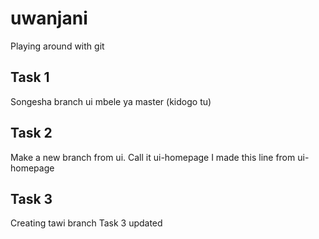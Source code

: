 # uwanjani
Playing around with git 

## Task 1
Songesha branch ui mbele ya master (kidogo tu)

## Task 2
Make a new branch from ui. Call it ui-homepage
I made this line from ui-homepage

## Task 3
Creating tawi branch
Task 3 updated